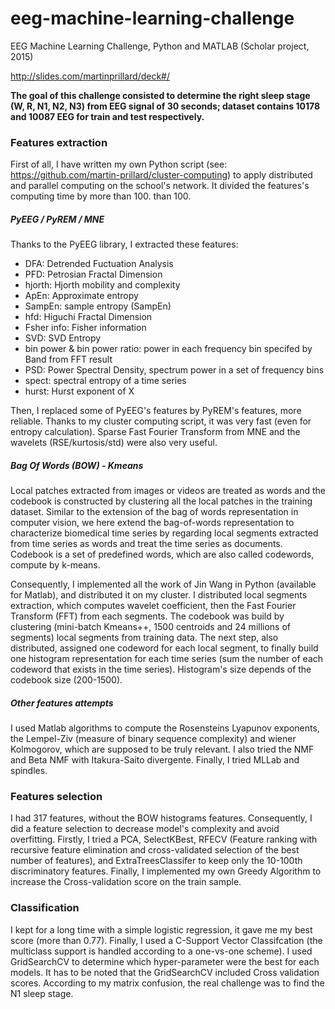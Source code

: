 # eeg-machine-learning-challenge
EEG Machine Learning Challenge, Python and MATLAB (Scholar project, 2015)

http://slides.com/martinprillard/deck#/

**The goal of this challenge consisted to determine the right sleep stage (W, R, N1, N2, N3) from EEG signal of 30 seconds; dataset contains 10178 and 10087 EEG for train and test respectively.**

### Features extraction
First of all, I have written my own Python script (see: https://github.com/martin-prillard/cluster-computing) to apply distributed and parallel computing on the school's network. It divided the features's computing time by more than 100.
than 100.

##### PyEEG / PyREM / MNE
Thanks to the PyEEG library, I extracted these features:
- DFA: Detrended Fuctuation Analysis
- PFD: Petrosian Fractal Dimension
- hjorth: Hjorth mobility and complexity
- ApEn: Approximate entropy
- SampEn: sample entropy (SampEn)
- hfd: Higuchi Fractal Dimension
- Fsher info: Fisher information
- SVD: SVD Entropy
- bin power & bin power ratio: power in each frequency bin specifed by Band from FFT result
- PSD: Power Spectral Density, spectrum power in a set of frequency bins
- spect: spectral entropy of a time series
- hurst: Hurst exponent of X

Then, I replaced some of PyEEG's features by PyREM's features, more reliable. Thanks to my cluster computing script, it was very fast (even for entropy calculation).
Sparse Fast Fourier Transform from MNE and the wavelets (RSE/kurtosis/std) were also very useful.

##### Bag Of Words (BOW) - Kmeans
Local patches extracted from images or videos are treated as words and the codebook is constructed by clustering all the local patches in the training dataset. Similar to the extension of the bag of words representation in computer vision, we here extend the bag-of-words representation to characterize biomedical time series by regarding local segments extracted from time series as words and treat the time series as documents. Codebook is a set of predefined words, which are also called codewords, compute by k-means.

Consequently, I implemented all the work of Jin Wang in Python (available for Matlab), and distributed it on my cluster. I distributed local segments extraction, which computes wavelet coefficient, then the Fast Fourier Transform (FFT) from
each segments.
The codebook was build by clustering (mini-batch Kmeans++, 1500 centroids and 24 millions of segments) local segments from training data. The next step, also distributed, assigned one codeword for each local segment, to finally build one histogram
representation for each time series (sum the number of each codeword that exists in the time series). Histogram's size depends of the codebook size (200-1500).

##### Other features attempts
I used Matlab algorithms to compute the Rosensteins Lyapunov exponents, the Lempel-Ziv (measure of binary sequence complexity) and wiener Kolmogorov, which are supposed to be truly relevant.
I also tried the NMF and Beta NMF with Itakura-Saito divergente. Finally, I tried MLLab and spindles.

### Features selection
I had 317 features, without the BOW histograms features. Consequently, I did a feature selection to decrease model's complexity and avoid overfitting. Firstly, I tried a PCA, SelectKBest, RFECV (Feature ranking with recursive feature elimination and cross-validated selection of the best number of features), and ExtraTreesClassifer to keep only the 10-100th discriminatory features. Finally, I implemented my own Greedy Algorithm to increase the Cross-validation score on the train sample.

### Classification
I kept for a long time with a simple logistic regression, it gave me my best score (more than 0.77).
Finally, I used a C-Support Vector Classifcation (the multiclass support is handled according to a one-vs-one scheme). I used GridSearchCV to determine which hyper-parameter were the best for each models. It has to be noted that the GridSearchCV included Cross validation scores. According to my matrix confusion, the real challenge was to find the N1 sleep stage.
